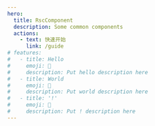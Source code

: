 ```yaml
---
hero:
  title: RscComponent
  description: Some common components
  actions:
    - text: 快速开始
      link: /guide
# features:
#   - title: Hello
#     emoji: 💎
#     description: Put hello description here
#   - title: World
#     emoji: 🌈
#     description: Put world description here
#   - title: '!'
#     emoji: 🚀
#     description: Put ! description here
---
```

